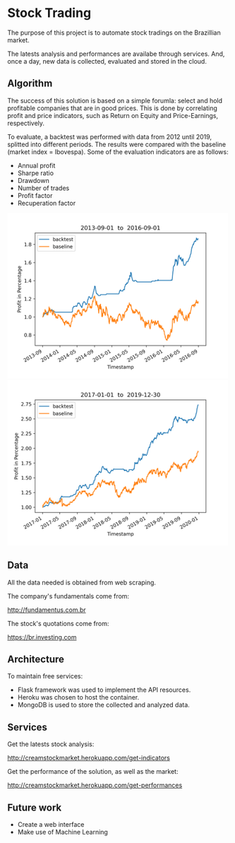 # Stock Trading

The purpose of this project is to automate stock tradings on the Brazillian market.

The latests analysis and performances are availabe through services.
And, once a day, new data is collected, evaluated and stored in the cloud.

## Algorithm

The success of this solution is based on a simple forumla: select and hold profitable companies that are in good prices.
This is done by correlating profit and price indicators, such as Return on Equity and Price-Earnings, respectively.

To evaluate, a backtest was performed with data from 2012 until 2019, splitted into different periods.
The results were compared with the baseline (market index = Ibovespa).
Some of the evaluation indicators are as follows:
* Annual profit
* Sharpe ratio
* Drawdown
* Number of trades
* Profit factor
* Recuperation factor

<img src="https://github.com/luizmanke/cream-stock-market/blob/master/backend/analytics/backtest/reference/2013-09-01_2016-09-01.png" width="500">  <img src="https://github.com/luizmanke/cream-stock-market/blob/master/backend/analytics/backtest/reference/2017-01-01_2019-12-30.png" width="500">

## Data

All the data needed is obtained from web scraping.

The company's fundamentals come from:

http://fundamentus.com.br

The stock's quotations come from:

https://br.investing.com

## Architecture

To maintain free services:
* Flask framework was used to implement the API resources.
* Heroku was chosen to host the container.
* MongoDB is used to store the collected and analyzed data.

## Services

Get the latests stock analysis:

http://creamstockmarket.herokuapp.com/get-indicators

Get the performance of the solution, as well as the market:

http://creamstockmarket.herokuapp.com/get-performances

## Future work

* Create a web interface
* Make use of Machine Learning